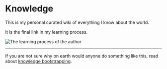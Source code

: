 # Knowledge

This is my personal curated wiki of everything I know about the world.

It is the final link in my learning process.

![The learning process of the author](https://imgur.com/apve8QGl.png)

---

If you are not sure why on earth would anyone do something like this, read about [knowledge bootstrapping](https://medium.com/@nikitavoloboev/knowledge-bootstrapping-36c97e0dee19).
